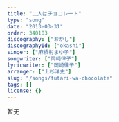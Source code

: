 ```yaml
---
title: "二人はチョコレート"
type: "song"
date: "2013-03-31"
order: 340103
discography: ["おかし"]
discographyId: ["okashi"]
singer: ["麻績村まゆ子"]
songwriter: ["岡崎律子"]
lyricwriter: ["岡崎律子"]
arranger: ["上杉洋史"]
slug: "/songs/futari-wa-chocolate"
tags: []
license: {}
---
```


暂无

